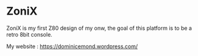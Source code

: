 # ZoniX
 
ZoniX is my first Z80 design of my onw, the goal of this platform is to be a retro 8bit console.

My website : https://dominicemond.wordpress.com/
